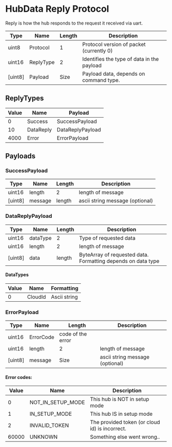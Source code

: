 

# HubData Reply Protocol

Reply is how the hub responds to the request it received via uart.

Type | Name | Length | Description
--- | --- | --- | ---
uint8 | Protocol | 1 | Protocol version of packet (currently 0)
uint16 | ReplyType | 2 | Identifies the type of data in the payload
[uint8] | Payload | Size | Payload data, depends on command type.

## ReplyTypes

Value | Name |  Payload
--- | --- | ---
| 0 | Success | SuccessPayload |
| 10 | DataReply | DataReplyPayload |
| 4000 | Error | ErrorPayload |

## Payloads

### SuccessPayload

Type | Name | Length | Description
--- | --- | --- | ---
uint16 | length | 2 | length of message
[uint8] | message | length | ascii string message (optional)


### DataReplyPayload

Type | Name | Length | Description
--- | --- | --- | ---
uint16 | dataType | 2 | Type of requested data
uint16 | length | 2 | length of message
[uint8] | data | length | ByteArray of requested data. Formatting depends on data type

#### DataTypes

Value | Name | Formatting
--- | ---  | ----
0 | CloudId | Ascii string

### ErrorPayload

Type | Name | Length | Description
--- | --- | --- | ---
uint16 | ErrorCode | code of the error |
uint16 | length | 2 | length of message
[uint8] | message | Size | ascii string message (optional)


#### Error codes:

Value | Name |  Description
--- | --- | ---
| 0 | NOT_IN_SETUP_MODE     | This hub is NOT in setup mode |
| 1 | IN_SETUP_MODE         | This hub IS in setup mode |
| 2 | INVALID_TOKEN         | The provided token (or cloud id) is incorrect. |
| 60000 | UNKNOWN           | Something else went wrong.. |
